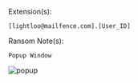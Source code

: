 Extension(s): 
```
[lightloo@mailfence.com].[User_ID]
```
Ransom Note(s): 
```
Popup Window
```
![popup](https://github.com/user-attachments/assets/34cfb82a-06a1-460d-8b22-4fab803aef63)
